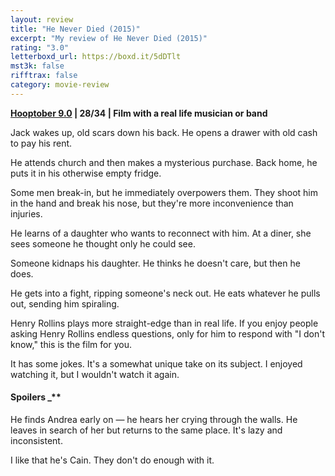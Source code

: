 ```yaml
---
layout: review
title: "He Never Died (2015)"
excerpt: "My review of He Never Died (2015)"
rating: "3.0"
letterboxd_url: https://boxd.it/5dDTlt
mst3k: false
rifftrax: false
category: movie-review
---
```


<b><a href="https://boxd.it/pOmcY/detail">Hooptober 9.0</a> | 28/34 | Film with a real life musician or band</b>

Jack wakes up, old scars down his back. He opens a drawer with old cash to pay his rent.

He attends church and then makes a mysterious purchase. Back home, he puts it in his otherwise empty fridge.

Some men break-in, but he immediately overpowers them. They shoot him in the hand and break his nose, but they're more inconvenience than injuries.

He learns of a daughter who wants to reconnect with him. At a diner, she sees someone he thought only he could see.

Someone kidnaps his daughter. He thinks he doesn't care, but then he does.

He gets into a fight, ripping someone's neck out. He eats whatever he pulls out, sending him spiraling.

Henry Rollins plays more straight-edge than in real life. If you enjoy people asking Henry Rollins endless questions, only for him to respond with "I don't know," this is the film for you.

It has some jokes. It's a somewhat unique take on its subject. I enjoyed watching it, but I wouldn't watch it again.

#### Spoilers \_\*\*</b>

He finds Andrea early on — he hears her crying through the walls. He leaves in search of her but returns to the same place. It's lazy and inconsistent.

I like that he's Cain. They don't do enough with it.
